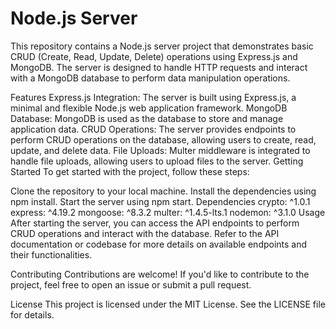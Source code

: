 # Node.js Server
This repository contains a Node.js server project that demonstrates basic CRUD (Create, Read, Update, Delete) operations using Express.js and MongoDB. The server is designed to handle HTTP requests and interact with a MongoDB database to perform data manipulation operations.

Features
Express.js Integration: The server is built using Express.js, a minimal and flexible Node.js web application framework.
MongoDB Database: MongoDB is used as the database to store and manage application data.
CRUD Operations: The server provides endpoints to perform CRUD operations on the database, allowing users to create, read, update, and delete data.
File Uploads: Multer middleware is integrated to handle file uploads, allowing users to upload files to the server.
Getting Started
To get started with the project, follow these steps:

Clone the repository to your local machine.
Install the dependencies using npm install.
Start the server using npm start.
Dependencies
crypto: ^1.0.1
express: ^4.19.2
mongoose: ^8.3.2
multer: ^1.4.5-lts.1
nodemon: ^3.1.0
Usage
After starting the server, you can access the API endpoints to perform CRUD operations and interact with the database. Refer to the API documentation or codebase for more details on available endpoints and their functionalities.

Contributing
Contributions are welcome! If you'd like to contribute to the project, feel free to open an issue or submit a pull request.

License
This project is licensed under the MIT License. See the LICENSE file for details.
